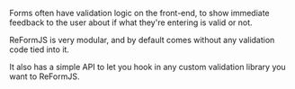 Forms often have validation logic on the front-end, to show immediate feedback to the user about if what they're entering is valid or not.

ReFormJS is very modular, and by default comes without any validation code tied into it.

It also has a simple API to let you hook in any custom validation library you want to ReFormJS.
